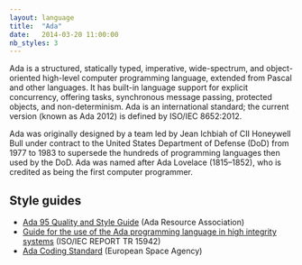 ```yaml
---
layout: language
title:  "Ada"
date:   2014-03-20 11:00:00
nb_styles: 3
---
```


Ada is a structured, statically typed, imperative, wide-spectrum, and object-oriented high-level computer programming language, extended from Pascal and other languages. It has built-in language support for explicit concurrency, offering tasks, synchronous message passing, protected objects, and non-determinism. Ada is an international standard; the current version (known as Ada 2012) is defined by ISO/IEC 8652:2012.

Ada was originally designed by a team led by Jean Ichbiah of CII Honeywell Bull under contract to the United States Department of Defense (DoD) from 1977 to 1983 to supersede the hundreds of programming languages then used by the DoD. Ada was named after Ada Lovelace (1815–1852), who is credited as being the first computer programmer.

## Style guides

- [Ada 95 Quality and Style Guide](http://www.adaic.org/resources/add_content/docs/95style/html/cover.html) (Ada Resource Association)
- [Guide for the use of the Ada programming language in high integrity systems](http://www.dit.upm.es/~str/ork/documents/adahis.pdf) (ISO/IEC REPORT TR 15942)
- [Ada Coding Standard](ftp://ftp.estec.esa.nl/pub/wm/anonymous/wme/bssc/bssc983.pdf) (European Space Agency)